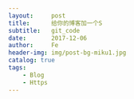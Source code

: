 ```yaml
---
layout:     post
title:      给你的博客加一个S
subtitle:   git_code
date:       2017-12-06
author:     Fe
header-img: img/post-bg-miku1.jpg
catalog: true
tags:
    - Blog
    - Https
---
```

